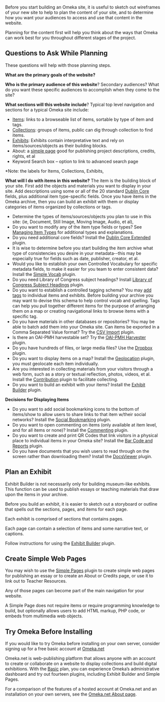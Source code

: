 Before you start building an Omeka site, it is useful to sketch out wireframes of your new site to help to plan the content of your site, and to determine how you want your audiences to access and use that content in the website.

Planning for the content first will help you think about the ways that Omeka can work best for you throughout different stages of the project. 

Questions to Ask While Planning
---------------------------------------------------------------
These questions will help with those planning steps.

**What are the primary goals of the website?**

**Who is the primary audience of this website**? Secondary audiences? What do you want these specific audiences to accomplish when they come to the site?

**What sections will this website include**? 
Typical top level navigation and sections for a typical Omeka site include:  

  - [Items](../Content/Items.md): links to a browseable list of items, sortable by type of item and tags.
  - [Collections](../Content/Collections.md): groups of items, public can dig through collection to find items.
  - [Exhibits](../Plugins/ExhibitBuilder.md): Exhibits contain interpretative text and rely on items/sources/objects as their building blocks.
  - About: a [simple page](../Plugins/SimplePages.md) good for publishing project descriptions, credits, rights, et al
  - Keyword Search box – option to link to advanced search page

\*Note: the labels for Items, Collections, Exhibits, 

**What will I do with items in this website?**
The item is the building block of your site. First add the objects and materials you want to display in your site. Add descriptions using some or all of the 20 standard [Dublin Core](../Content/Working_with_Dublin_Core.md) fields, plus additional item type-specific fields. Once you have items in the Omeka archive, then you can build an exhibit with them or display categories of items organized by collections or tags.

- Determine the types of items/sources/objects you plan to use in this site: (ie, Document, Still Image, Moving Image, Audio, et al),
- Do you want to modify any of the item type fields or types? See [Managing Item Types](../Content/Item_Types.md) for additional types and explanations.
- Do you need additional core fields? Install the [Dublin Core Extended](../Plugins/DublinCoreExtended.md) plugin.
- It is wise to determine before you start building the item archive what type of consistencies you desire in your metadata--this may be especially true for fields such as date, publisher, creator, et al.
- Would you like to establish your own Controlled Vocabulary for specific metadata fields, to make it easier for you team to enter consistent data? Install the [Simple Vocab](../Plugins/SimpleVocab.md) plugin.
- Do you need Library of Congress subject headings? Install [Library of Congress Subject Headings](../Plugins/Library_of_Congress_Suggest.md) plugin.
- Do you want to establish a controlled tagging schema? You may [add tags](../Content/Tags.md) to individual items and exhibits. Before building your archive you may want to devise this schema to help control vocab and spelling. Tags can help you pull together different items for the purpose of arranging them on a map or creating navigational links to browse items with a specific tag.
- Do you have materials in other databases or repositories? You may be able to batch add them into your Omeka site. Can items be exported in a Comma Separated Value format? Try the [CSV Import](../Plugins/CSV_Import.md) plugin.
- Is there an OAI-PMH harvestable set? Try the [OAI-PMH Harvester](../Plugins/OaipmhHarvester.md) plugin.
- Do you have hundreds of files, or large media files? Use the [Dropbox](../Plugins/Dropbox.md) plugin.
- Do you want to display items on a map? Install the [Geolocation](../Plugins/Geolocation.md) plugin, you must geolocate each item individually.
- Are you interested in collecting materials from your visitors through a web form, such as a story or textual reflection, photos, videos, et al. Install the [Contribution](../Plugins/Contribution.md) plugin to facilitate collecting.
- Do you want to build an exhibit with your items? Install the [Exhibit Builder](../Plugins/ExhibitBuilder.md) plugin.

**Decisions for Displaying Items**

- Do you want to add social bookmarking icons to the bottom of
items/show to allow users to share links to that item w/their social networks? Install the [Social Bookmarking](../Plugins/SocialBookmarking.md) plugin.
- Do you want to open commenting on items (only available at item level, and for all items or none)? Install the [Commenting](../Plugins/Commenting.md) plugin.
-   Do you want to create and print QR Codes that link visitors in a physical place to individual items in your Omeka site? Install the [Bar Code and Reports](../Plugins/Reports.md) plugin.
-   Do you have documents that you wish users to read through on the screen rather than downloading them? Install the [DocsViewer](../Plugins/DocsViewer) plugin.

Plan an Exhibit 
------------------------------------------------------------

Exhibit Builder is not necessarily only for building museum-like exhibits. This function can be used to publish essays or teaching materials that draw upon the items in your archive.

Before you build an exhibit, it is easier to sketch out a storyboard or outline that spells out the sections, pages, and items for each page.

Each exhibit is comprised of sections that contains pages.

Each page can contain a selection of items and some narrative text, or captions.

Follow instructions for using the [Exhibit Builder](../Plugins/ExhibitBuilder.md) plugin.

Create Simple Web Pages
---------------------

You may wish to use the [Simple Pages](../Plugins/SimplePages.md) plugin to create simple web pages for publishing an essay or to create an About or Credits page, or use it to link out to Teacher Resources.

Any of those pages can become part of the main navigation for your website.

A Simple Page does not require items or require programming knowledge to build, but optionally allows users to add HTML markup, PHP code, or embeds from multimedia web objects.

Try Omeka Before Installing
---

If you would like to try Omeka before installing on your own server, consider signing up for a free basic account at
[Omeka.net](http://www.omeka.net/)

Omeka.net is web-publishing platform that allows anyone with an account to create or collaborate on a website to display collections and build digital exhibitions. With the [Basic](https://www.omeka.net/signup) plan, you can experience Omeka’s administrative dashboard and try out fourteen plugins, including Exhibit Builder and Simple Pages.

For a comparison of the features of a hosted account at Omeka.net and an installation on your own servers, see the [Omeka.net About page](http://info.omeka.net/about/).
